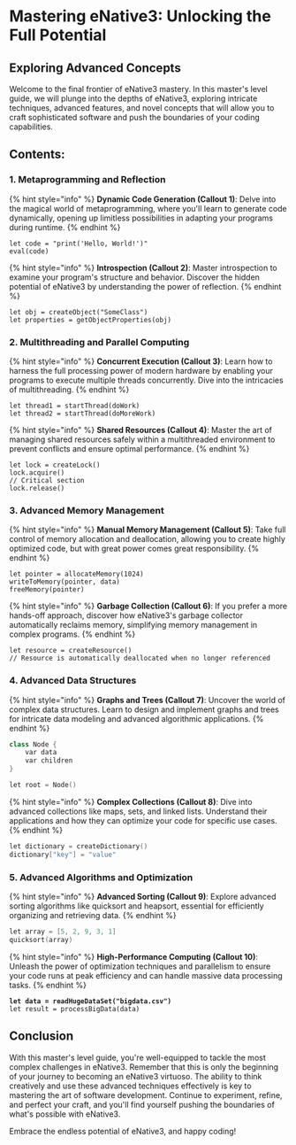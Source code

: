 # Mastering eNative3: Unlocking the Full Potential

## Exploring Advanced Concepts

Welcome to the final frontier of eNative3 mastery. In this master's level guide, we will plunge into the depths of eNative3, exploring intricate techniques, advanced features, and novel concepts that will allow you to craft sophisticated software and push the boundaries of your coding capabilities.

## Contents:

### 1. Metaprogramming and Reflection

{% hint style="info" %}
**Dynamic Code Generation (Callout 1)**: Delve into the magical world of metaprogramming, where you'll learn to generate code dynamically, opening up limitless possibilities in adapting your programs during runtime.
{% endhint %}

```eNative3
let code = "print('Hello, World!')"
eval(code)
```

{% hint style="info" %}
**Introspection (Callout 2)**: Master introspection to examine your program's structure and behavior. Discover the hidden potential of eNative3 by understanding the power of reflection.
{% endhint %}

```eNative3
let obj = createObject("SomeClass")
let properties = getObjectProperties(obj)
```

### 2. Multithreading and Parallel Computing

{% hint style="info" %}
**Concurrent Execution (Callout 3)**: Learn how to harness the full processing power of modern hardware by enabling your programs to execute multiple threads concurrently. Dive into the intricacies of multithreading.
{% endhint %}

```eNative3
let thread1 = startThread(doWork)
let thread2 = startThread(doMoreWork)
```

{% hint style="info" %}
**Shared Resources (Callout 4)**: Master the art of managing shared resources safely within a multithreaded environment to prevent conflicts and ensure optimal performance.
{% endhint %}

```eNative3
let lock = createLock()
lock.acquire()
// Critical section
lock.release()
```

### 3. Advanced Memory Management

{% hint style="info" %}
**Manual Memory Management (Callout 5)**: Take full control of memory allocation and deallocation, allowing you to create highly optimized code, but with great power comes great responsibility.
{% endhint %}

```eNative3
let pointer = allocateMemory(1024)
writeToMemory(pointer, data)
freeMemory(pointer)
```

{% hint style="info" %}
**Garbage Collection (Callout 6)**: If you prefer a more hands-off approach, discover how eNative3's garbage collector automatically reclaims memory, simplifying memory management in complex programs.
{% endhint %}

```eNative3
let resource = createResource()
// Resource is automatically deallocated when no longer referenced
```

### 4. Advanced Data Structures

{% hint style="info" %}
**Graphs and Trees (Callout 7)**: Uncover the world of complex data structures. Learn to design and implement graphs and trees for intricate data modeling and advanced algorithmic applications.
{% endhint %}

```cpp
class Node {
    var data
    var children
}

let root = Node()
```

{% hint style="info" %}
**Complex Collections (Callout 8)**: Dive into advanced collections like maps, sets, and linked lists. Understand their applications and how they can optimize your code for specific use cases.
{% endhint %}

```cpp
let dictionary = createDictionary()
dictionary["key"] = "value"
```

### 5. Advanced Algorithms and Optimization

{% hint style="info" %}
**Advanced Sorting (Callout 9)**: Explore advanced sorting algorithms like quicksort and heapsort, essential for efficiently organizing and retrieving data.
{% endhint %}

```cpp
let array = [5, 2, 9, 3, 1]
quicksort(array)
```

{% hint style="info" %}
**High-Performance Computing (Callout 10)**: Unleash the power of optimization techniques and parallelism to ensure your code runs at peak efficiency and can handle massive data processing tasks.
{% endhint %}

<pre class="language-cpp"><code class="lang-cpp"><strong>let data = readHugeDataSet("bigdata.csv")
</strong>let result = processBigData(data)
</code></pre>

## Conclusion

With this master's level guide, you're well-equipped to tackle the most complex challenges in eNative3. Remember that this is only the beginning of your journey to becoming an eNative3 virtuoso. The ability to think creatively and use these advanced techniques effectively is key to mastering the art of software development. Continue to experiment, refine, and perfect your craft, and you'll find yourself pushing the boundaries of what's possible with eNative3.

Embrace the endless potential of eNative3, and happy coding!
